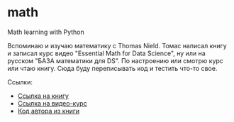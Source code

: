# math
Math learning with Python

Вспоминаю и изучаю математику с Thomas Nield. Томас написал книгу и записал курс видео "Essential Math for Data Science", ну или на русском "БАЗА математики для DS".  По настроению или смотрю курс или чтаю книгу. Сюда буду переписывать код и тестить что-то свое.

Ссылки:
- [Ссылка на книгу](https://www.oreilly.com/library/view/essential-math-for/9781098102920/)  
- [Ссылка на видео-курс](https://www.oreilly.com/library/view/applied-math-for/0636920895664/)  
- [Код автора из книги](https://github.com/thomasnield/oreilly_essential_math_for_data_science_book)  




